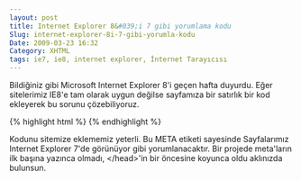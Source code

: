 ```yaml
---
layout: post
title: Internet Explorer 8&#039;i 7 gibi yorumlama kodu
Slug: internet-explorer-8i-7-gibi-yorumla-kodu
Date: 2009-03-23 16:32
Category: XHTML
tags: ie7, ie8, internet explorer, İnternet Tarayıcısı
---
```


Bildiğiniz gibi Microsoft Internet Explorer 8'i geçen hafta duyurdu.
Eğer sitelerimiz IE8'e tam olarak uygun değilse sayfamıza bir satırlık
bir kod ekleyerek bu sorunu çözebiliyoruz.

{% highlight html %}
<meta http-equiv="X-UA-Compatible" content="IE=EmulateIE7" />
{% endhighlight %}

Kodunu sitemize eklememiz yeterli. Bu META etiketi sayesinde Sayfalarımız Internet Explorer 7'de görünüyor gibi yorumlanacaktır. Bir projede meta'ların ilk başına yazınca olmadı,
</head\>'in bir öncesine koyunca oldu aklınızda bulunsun.
